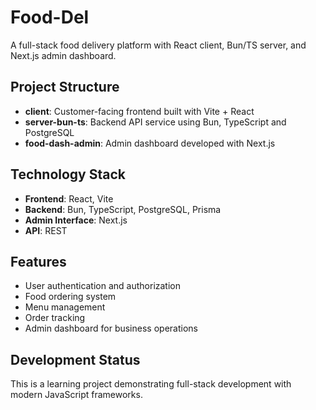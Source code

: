 # Food-Del

A full-stack food delivery platform with React client, Bun/TS server, and Next.js admin dashboard.

## Project Structure

- **client**: Customer-facing frontend built with Vite + React
- **server-bun-ts**: Backend API service using Bun, TypeScript and PostgreSQL
- **food-dash-admin**: Admin dashboard developed with Next.js

## Technology Stack

- **Frontend**: React, Vite
- **Backend**: Bun, TypeScript, PostgreSQL, Prisma
- **Admin Interface**: Next.js
- **API**: REST

## Features

- User authentication and authorization
- Food ordering system
- Menu management
- Order tracking
- Admin dashboard for business operations

## Development Status

This is a learning project demonstrating full-stack development with modern JavaScript frameworks.
